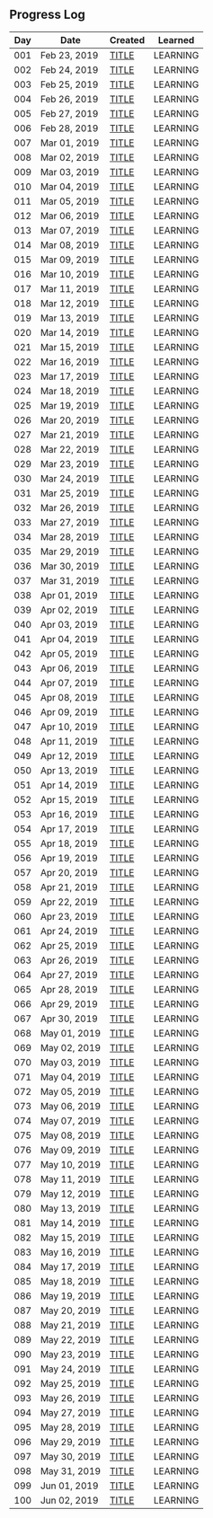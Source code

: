 ## Progress Log
| Day | Date | Created | Learned |
| --- | --- | --- | --- |
| 001 | Feb 23, 2019 | [TITLE](001) | LEARNING |
| 002 | Feb 24, 2019 | [TITLE](002) | LEARNING |
| 003 | Feb 25, 2019 | [TITLE](003) | LEARNING |
| 004 | Feb 26, 2019 | [TITLE](004) | LEARNING |
| 005 | Feb 27, 2019 | [TITLE](005) | LEARNING |
| 006 | Feb 28, 2019 | [TITLE](006) | LEARNING |
| 007 | Mar 01, 2019 | [TITLE](007) | LEARNING |
| 008 | Mar 02, 2019 | [TITLE](008) | LEARNING |
| 009 | Mar 03, 2019 | [TITLE](009) | LEARNING |
| 010 | Mar 04, 2019 | [TITLE](010) | LEARNING |
| 011 | Mar 05, 2019 | [TITLE](011) | LEARNING |
| 012 | Mar 06, 2019 | [TITLE](012) | LEARNING |
| 013 | Mar 07, 2019 | [TITLE](013) | LEARNING |
| 014 | Mar 08, 2019 | [TITLE](014) | LEARNING |
| 015 | Mar 09, 2019 | [TITLE](015) | LEARNING |
| 016 | Mar 10, 2019 | [TITLE](016) | LEARNING |
| 017 | Mar 11, 2019 | [TITLE](017) | LEARNING |
| 018 | Mar 12, 2019 | [TITLE](018) | LEARNING |
| 019 | Mar 13, 2019 | [TITLE](019) | LEARNING |
| 020 | Mar 14, 2019 | [TITLE](020) | LEARNING |
| 021 | Mar 15, 2019 | [TITLE](021) | LEARNING |
| 022 | Mar 16, 2019 | [TITLE](022) | LEARNING |
| 023 | Mar 17, 2019 | [TITLE](023) | LEARNING |
| 024 | Mar 18, 2019 | [TITLE](024) | LEARNING |
| 025 | Mar 19, 2019 | [TITLE](025) | LEARNING |
| 026 | Mar 20, 2019 | [TITLE](026) | LEARNING |
| 027 | Mar 21, 2019 | [TITLE](027) | LEARNING |
| 028 | Mar 22, 2019 | [TITLE](028) | LEARNING |
| 029 | Mar 23, 2019 | [TITLE](029) | LEARNING |
| 030 | Mar 24, 2019 | [TITLE](030) | LEARNING |
| 031 | Mar 25, 2019 | [TITLE](031) | LEARNING |
| 032 | Mar 26, 2019 | [TITLE](032) | LEARNING |
| 033 | Mar 27, 2019 | [TITLE](033) | LEARNING |
| 034 | Mar 28, 2019 | [TITLE](034) | LEARNING |
| 035 | Mar 29, 2019 | [TITLE](035) | LEARNING |
| 036 | Mar 30, 2019 | [TITLE](036) | LEARNING |
| 037 | Mar 31, 2019 | [TITLE](037) | LEARNING |
| 038 | Apr 01, 2019 | [TITLE](038) | LEARNING |
| 039 | Apr 02, 2019 | [TITLE](039) | LEARNING |
| 040 | Apr 03, 2019 | [TITLE](040) | LEARNING |
| 041 | Apr 04, 2019 | [TITLE](041) | LEARNING |
| 042 | Apr 05, 2019 | [TITLE](042) | LEARNING |
| 043 | Apr 06, 2019 | [TITLE](043) | LEARNING |
| 044 | Apr 07, 2019 | [TITLE](044) | LEARNING |
| 045 | Apr 08, 2019 | [TITLE](045) | LEARNING |
| 046 | Apr 09, 2019 | [TITLE](046) | LEARNING |
| 047 | Apr 10, 2019 | [TITLE](047) | LEARNING |
| 048 | Apr 11, 2019 | [TITLE](048) | LEARNING |
| 049 | Apr 12, 2019 | [TITLE](049) | LEARNING |
| 050 | Apr 13, 2019 | [TITLE](050) | LEARNING |
| 051 | Apr 14, 2019 | [TITLE](051) | LEARNING |
| 052 | Apr 15, 2019 | [TITLE](052) | LEARNING |
| 053 | Apr 16, 2019 | [TITLE](053) | LEARNING |
| 054 | Apr 17, 2019 | [TITLE](054) | LEARNING |
| 055 | Apr 18, 2019 | [TITLE](055) | LEARNING |
| 056 | Apr 19, 2019 | [TITLE](056) | LEARNING |
| 057 | Apr 20, 2019 | [TITLE](057) | LEARNING |
| 058 | Apr 21, 2019 | [TITLE](058) | LEARNING |
| 059 | Apr 22, 2019 | [TITLE](059) | LEARNING |
| 060 | Apr 23, 2019 | [TITLE](060) | LEARNING |
| 061 | Apr 24, 2019 | [TITLE](061) | LEARNING |
| 062 | Apr 25, 2019 | [TITLE](062) | LEARNING |
| 063 | Apr 26, 2019 | [TITLE](063) | LEARNING |
| 064 | Apr 27, 2019 | [TITLE](064) | LEARNING |
| 065 | Apr 28, 2019 | [TITLE](065) | LEARNING |
| 066 | Apr 29, 2019 | [TITLE](066) | LEARNING |
| 067 | Apr 30, 2019 | [TITLE](067) | LEARNING |
| 068 | May 01, 2019 | [TITLE](068) | LEARNING |
| 069 | May 02, 2019 | [TITLE](069) | LEARNING |
| 070 | May 03, 2019 | [TITLE](070) | LEARNING |
| 071 | May 04, 2019 | [TITLE](071) | LEARNING |
| 072 | May 05, 2019 | [TITLE](072) | LEARNING |
| 073 | May 06, 2019 | [TITLE](073) | LEARNING |
| 074 | May 07, 2019 | [TITLE](074) | LEARNING |
| 075 | May 08, 2019 | [TITLE](075) | LEARNING |
| 076 | May 09, 2019 | [TITLE](076) | LEARNING |
| 077 | May 10, 2019 | [TITLE](077) | LEARNING |
| 078 | May 11, 2019 | [TITLE](078) | LEARNING |
| 079 | May 12, 2019 | [TITLE](079) | LEARNING |
| 080 | May 13, 2019 | [TITLE](080) | LEARNING |
| 081 | May 14, 2019 | [TITLE](081) | LEARNING |
| 082 | May 15, 2019 | [TITLE](082) | LEARNING |
| 083 | May 16, 2019 | [TITLE](083) | LEARNING |
| 084 | May 17, 2019 | [TITLE](084) | LEARNING |
| 085 | May 18, 2019 | [TITLE](085) | LEARNING |
| 086 | May 19, 2019 | [TITLE](086) | LEARNING |
| 087 | May 20, 2019 | [TITLE](087) | LEARNING |
| 088 | May 21, 2019 | [TITLE](088) | LEARNING |
| 089 | May 22, 2019 | [TITLE](089) | LEARNING |
| 090 | May 23, 2019 | [TITLE](090) | LEARNING |
| 091 | May 24, 2019 | [TITLE](091) | LEARNING |
| 092 | May 25, 2019 | [TITLE](092) | LEARNING |
| 093 | May 26, 2019 | [TITLE](093) | LEARNING |
| 094 | May 27, 2019 | [TITLE](094) | LEARNING |
| 095 | May 28, 2019 | [TITLE](095) | LEARNING |
| 096 | May 29, 2019 | [TITLE](096) | LEARNING |
| 097 | May 30, 2019 | [TITLE](097) | LEARNING |
| 098 | May 31, 2019 | [TITLE](098) | LEARNING |
| 099 | Jun 01, 2019 | [TITLE](099) | LEARNING |
| 100 | Jun 02, 2019 | [TITLE](100) | LEARNING |
